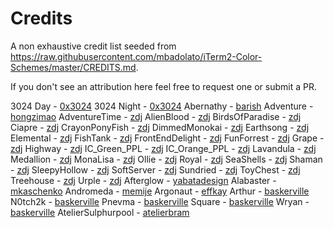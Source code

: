 # Credits

A non exhaustive credit list seeded from https://raw.githubusercontent.com/mbadolato/iTerm2-Color-Schemes/master/CREDITS.md.

If you don't see an attribution here feel free to request one or submit a PR.

3024 Day - [0x3024](https://github.com/0x3024)
3024 Night - [0x3024](https://github.com/0x3024)
Abernathy - [barish](https://instagram.com/barish)
Adventure - [hongzimao](https://github.com/hongzimao/iTerm2-Color-Schemes)
AdventureTime - [zdj](https://github.com/zdj/themes/tree/master/iterm2)
AlienBlood - [zdj](https://github.com/zdj/themes/tree/master/iterm2)
BirdsOfParadise - [zdj](https://github.com/zdj/themes/tree/master/iterm2)
Ciapre - [zdj](https://github.com/zdj/themes/tree/master/iterm2)
CrayonPonyFish - [zdj](https://github.com/zdj/themes/tree/master/iterm2)
DimmedMonokai - [zdj](https://github.com/zdj/themes/tree/master/iterm2)
Earthsong - [zdj](https://github.com/zdj/themes/tree/master/iterm2)
Elemental - [zdj](https://github.com/zdj/themes/tree/master/iterm2)
FishTank - [zdj](https://github.com/zdj/themes/tree/master/iterm2)
FrontEndDelight - [zdj](https://github.com/zdj/themes/tree/master/iterm2)
FunForrest - [zdj](https://github.com/zdj/themes/tree/master/iterm2)
Grape - [zdj](https://github.com/zdj/themes/tree/master/iterm2)
Highway - [zdj](https://github.com/zdj/themes/tree/master/iterm2)
IC_Green_PPL - [zdj](https://github.com/zdj/themes/tree/master/iterm2)
IC_Orange_PPL - [zdj](https://github.com/zdj/themes/tree/master/iterm2)
Lavandula - [zdj](https://github.com/zdj/themes/tree/master/iterm2)
Medallion - [zdj](https://github.com/zdj/themes/tree/master/iterm2)
MonaLisa - [zdj](https://github.com/zdj/themes/tree/master/iterm2)
Ollie - [zdj](https://github.com/zdj/themes/tree/master/iterm2)
Royal - [zdj](https://github.com/zdj/themes/tree/master/iterm2)
SeaShells - [zdj](https://github.com/zdj/themes/tree/master/iterm2)
Shaman - [zdj](https://github.com/zdj/themes/tree/master/iterm2)
SleepyHollow - [zdj](https://github.com/zdj/themes/tree/master/iterm2)
SoftServer - [zdj](https://github.com/zdj/themes/tree/master/iterm2)
Sundried - [zdj](https://github.com/zdj/themes/tree/master/iterm2)
ToyChest - [zdj](https://github.com/zdj/themes/tree/master/iterm2)
Treehouse - [zdj](https://github.com/zdj/themes/tree/master/iterm2)
Urple - [zdj](https://github.com/zdj/themes/tree/master/iterm2)
Afterglow - [yabatadesign](https://github.com/YabataDesign/afterglow-itermcolors)
Alabaster - [mkaschenko](https://github.com/mkaschenko)
Andromeda - [memije](https://github.com/memije)
Argonaut - [effkay](https://github.com/effkay/iTerm-argonaut)
Arthur - [baskerville](https://github.com/baskerville/iTerm-2-Color-Themes)
N0tch2k - [baskerville](https://github.com/baskerville/iTerm-2-Color-Themes)
Pnevma - [baskerville](https://github.com/baskerville/iTerm-2-Color-Themes)
Square - [baskerville](https://github.com/baskerville/iTerm-2-Color-Themes)
Wryan - [baskerville](https://github.com/baskerville/iTerm-2-Color-Themes)
AtelierSulphurpool - [atelierbram](http://atelierbram.github.io/syntax-highlighting/atelier-schemes/sulphurpool/)
